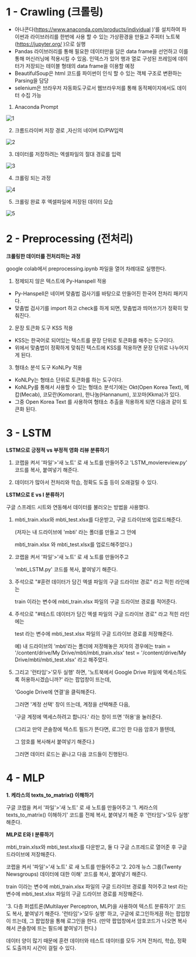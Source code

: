 # 1 - Crawling (크롤링)

* 아나콘다(https://www.anaconda.com/products/individual )’를 설치하여 파이썬과 라이브러리를 한번에 사용 할 수 있는 가상환경을 만들고 
주피터 노트북(https://jupyter.org/ )으로 실행
* Pandas 라이브러리를 통해 필요한 데이터만을 담은 data frame을 선언하고 이를 통해 머신러닝에 적용시킬 수 있음. 
인덱스가 있어 행과 열로 구성된 프레임에 데이터가 저장되는 테이블 형태의 data frame을 이용할 예정
* BeautifulSoup은 html 코드를 파이썬이 인식 할 수 있는 객체 구조로 변환하는 Parsing을 담당
* selenium은 브라우저 자동화도구로서 웹브라우저를 통해 동적페이지에서도 데이터 수집  가능

1) Anaconda Prompt

![1](https://user-images.githubusercontent.com/76679270/145396988-751b64cb-a10d-4afe-8854-5d2307d3e0b5.jpg)


2) 크롬드라이버 저장 경로 ,자신의 네이버 ID/PW입력

![2](https://user-images.githubusercontent.com/76679270/145397347-f68db065-170e-4a00-aed6-33135de8972b.jpg)
 

3) 데이터를 저장하려는 엑셀파일의 절대 경로를 입력

![3](https://user-images.githubusercontent.com/76679270/145397369-611f6349-8f61-4233-a045-7c063fada459.jpg)


4) 크롤링 되는 과정

![4](https://user-images.githubusercontent.com/76679270/145397412-f6a52c56-0aca-4205-9ad4-32f9f713dd5d.jpg)

  
5) 크롤링 완료 후 엑셀파일에 저장된 데이터 모습

![5](https://user-images.githubusercontent.com/76679270/145397428-777021fd-bb56-4170-b1de-4c3f4739c990.png)



# 2 - Preprocessing (전처리)
**크롤링한 데이터를 전처리하는 과정**

google colab에서 preprocessing.ipynb 파일을 열어 차례대로 실행한다.

1) 정제되지 않은 텍스트에 Py-Hanspell 적용
* Py-Hanspell은 네이버 맞춤법 검사기를 바탕으로 만들어진 한국어 전처리 패키지다. 
* 맞춤법 검사기를 import 하고 check를 하게 되면, 맞춤법과 띄어쓰기가 정확히 맞춰진다.

2) 문장 토큰화 도구 KSS 적용
* KSS는 한국어로 되어있는 텍스트를 문장 단위로 토큰화를 해주는 도구이다. 
* 위에서 맞춤법이 정확하게 맞춰진 텍스트에 KSS를 적용하면 문장 단위로 나누어지게 된다.

3) 형태소 분석 도구 KoNLPy 적용
* KoNLPy는 형태소 단위로 토큰화를 하는 도구이다. 
* KoNLPy를 통해서 사용할 수 있는 형태소 분석기에는 Okt(Open Korea Text), 메캅(Mecab), 코모란(Komoran), 한나눔(Hannanum), 꼬꼬마(Kkma)가 있다.
* 그중 Open Korea Text 를 사용하여 형태소 추출을 적용하게 되면 다음과 같이 토큰화 된다.


# 3 - LSTM


**LSTM으로 긍정적 vs 부정적 영화 리뷰 분류하기**

1. 코랩을 켜서 '파일'>'새 노트' 로 새 노트를 만들어주고 'LSTM_moviereview.py' 코드를 복사, 붙여넣기 해준다.

2. 데이터가 많아서 전처리와 학습, 정확도 도출 등이 오래걸릴 수 있다.


**LSTM으로 E vs I 분류하기**

   구글 스프레드 시트와 연동해서 데이터를 불러오는 방법을 사용했다.

1. mbti_train.xlsx와 mbti_test.xlsx를 다운받고, 구글 드라이브에 업로드해준다.

    (저자는 내 드라이브에 'mbti' 라는 폴더를 만들고 그 안에 
    
    mbti_train.xlsx 와 mbti_test.xlsx를 업로드해주었다.)


2. 코랩을 켜서 '파일'>'새 노트' 로 새 노트를 만들어주고 

    'mbti_LSTM.py' 코드를 복사, 붙여넣기 해준다.

3. 주석으로 "#훈련 데이터가 담긴 엑셀 파일의 구글 드라이브 경로" 라고 적힌 라인에는

    train 이라는 변수에 mbti_train.xlsx 파일의 구글 드라이브 경로를 적어준다.

4. 주석으로 "#테스트 데이터가 담긴 엑셀 파일의 구글 드라이브 경로" 라고 적힌 라인에는 

   test 라는 변수에 mbti_test.xlsx 파일의 구글 드라이브 경로를 저장해준다.

   예) 내 드라이브의 'mbti'라는 폴더에 저장해놓은 저자의 경우에는 
   train = '/content/drive/My Drive/mbti/mbti_train.xlsx'
   test = '/content/drive/My Drive/mbti/mbti_test.xlsx'
   라고 해주었다.

5. 그리고 '런타임'>'모두 실행' 하면, 
   '노트북에서 Google Drive 파일에 액세스하도록 허용하시겠습니까?' 라는 팝업창이 뜨는데, 

   'Google Drive에 연결'을 클릭해준다.

    그러면 '계정 선택' 창이 뜨는데, 계정을 선택해준 다음,
    
    '구글 계정에 액세스하려고 합니다.' 라는 창이 뜨면 '허용'을 눌러준다.

    (그리고 만약 콘솔창에 텍스트 필드가 뜬다면, 로그인 한 다음 암호가 뜰텐데, 
    
    그 암호를 복사해서 붙여넣기 해준다.)

    그러면 데이터 로드는 끝나고 다음 코드들이 진행된다.

# 4 - MLP
**1. 케라스의 texts_to_matrix() 이해하기**

구글 코랩을 켜서 '파일'>'새 노트' 로 새 노트를 만들어주고 
'1. 케라스의 texts_to_matrix() 이해하기' 코드를 전체 복사, 붙여넣기 해준 후
'런타임'>'모두 실행' 해준다.


**MLP로 E와 I 분류하기**

mbti_train.xlsx와 mbti_test.xlsx를 다운받고, 둘 다 구글 스프레드로 열어준 후 구글 드라이브에 저장해준다.

코랩을 켜서 '파일'>'새 노트' 로 새 노트를 만들어주고 
'2. 20개 뉴스 그룹(Twenty Newsgroups) 데이터에 대한 이해' 코드를 복사, 붙여넣기 해준다.

train 이라는 변수에 mbti_train.xlsx 파일의 구글 드라이브 경로를 적어주고
test 라는 변수에 mbti_test.xlsx 파일의 구글 드라이브 경로를 저장해준다.

'3. 다층 퍼셉트론(Multilayer Perceptron, MLP)을 사용하여 텍스트 분류하기' 코드도 복사, 붙여넣기 해준다.
'런타임'>'모두 실행' 하고, 구글에 로그인하게끔 하는 팝업창이 뜨는데, 그 팝업창을 통해 로그인을 한다.
(만약 팝업창에서 암호코드가 나오면 복사해서 콘솔창에 뜨는 필드에 붙여넣기 한다.)

데이터 양이 많기 때문에 훈련 데이터와 테스트 데이터를 모두 거쳐 전처리, 학습, 정확도 도출까지 시간이 걸릴 수 있다.
